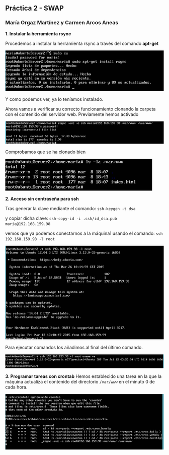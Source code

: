 ## Práctica 2 - SWAP ##

### María Orgaz Martínez y Carmen Arcos Aneas ###

**1. Instalar la herramienta rsync**
	
Procedemos a instalar la herramienta rsync a través del comando **apt-get**

![](https://github.com/CarmenArcos/swap1415/blob/master/practica2/imagenes/foto1.png)

Y como podemos ver, ya lo teníamos instalado.

Ahora vamos a verificar su correcto funcionamiento clonando la carpeta con el contenido del servidor web.
Previamente hemos activado 

![](https://github.com/CarmenArcos/swap1415/blob/master/practica2/imagenes/foto2.png)

Comprobamos que se ha clonado bien

![](https://github.com/CarmenArcos/swap1415/blob/master/practica2/imagenes/foto3.png)

**2. Acceso sin contraseña para ssh**

Tras generar la clave mediante el comando:
`ssh-keygen -t dsa`

y copiar dicha clave:
`ssh-copy-id -i .ssh/id_dsa.pub  maria@192.168.159.98 `

 vemos que ya podemos conectarnos a la máquina1 usando el comando:
`ssh 192.168.159.98 -l root`

![](https://github.com/CarmenArcos/swap1415/blob/master/practica2/imagenes/foto4.png)

Para ejecutar comandos los añadimos al final del último comando.

![](https://github.com/CarmenArcos/swap1415/blob/master/practica2/imagenes/foto5.png)

**3. Programar tareas con crontab**
Hemos establecido una tarea en la que la máquina actualiza el contenido del directorio `/var/www` en el minuto 0 de cada hora.

![](https://github.com/CarmenArcos/swap1415/blob/master/practica2/imagenes/foto6.png)


